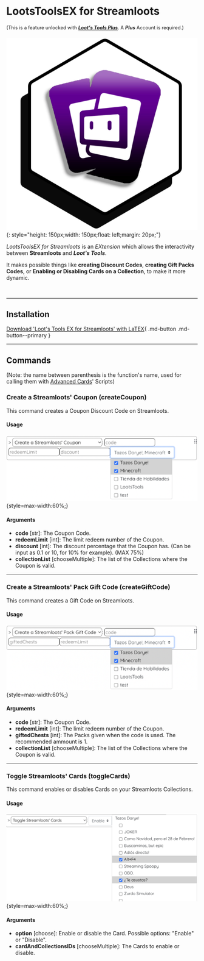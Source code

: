 # LootsToolsEX for Streamloots 

<sup style="font-size: 90%">(This is a feature unlocked with [***Loot's Tools Plus***](../../plus). A ***Plus*** Account is required.)</sup>

![LootsToolsEX for Streamloots](img/streamlootsEX.png){: style="height: 150px;width: 150px;float: left;margin: 20px;"}

*LootsToolsEX for Streamloots* is an *EXtension* which allows the interactivity between **Streamloots** and ***Loot's Tools***.

It makes possible things like **creating Discount Codes**, **creating Gift Packs Codes**, or **Enabling or Disabling Cards on a Collection**, to make it more dynamic.

&nbsp;


---

## Installation

[Download 'Loot's Tools EX for Streamloots' with LaTEX](ltex://download/streamlootsEX){ .md-button .md-button--primary }

---

## Commands

(Note: the name between parenthesis is the function's name, used for calling them with [Advanced Cards](../../cards/advCards)' Scripts)

### Create a Streamloots' Coupon (createCoupon)

This command creates a Coupon Discount Code on Streamloots.

#### Usage

![Usage](img/streamlootsCreateCouponUsage.png){style=max-width:60%;}

#### Arguments

- **code** [str]: The Coupon Code.
- **redeemLimit** [int]: The limit redeem number of the Coupon.
- **discount** [int]: The discount percentage that the Coupon has. (Can be input as 0.1 or 10, for 10% for example). (MAX 75%)
- **collectionList** [chooseMultiple]: The list of the Collections where the Coupon is valid.

---

### Create a Streamloots' Pack Gift Code (createGiftCode)

This command creates a Gift Code on Streamloots.

#### Usage

![Usage](img/streamlootsCreatePackCouponUsage.png){style=max-width:60%;}

#### Arguments

- **code** [str]: The Coupon Code.
- **redeemLimit** [int]: The limit redeem number of the Coupon.
- **giftedChests** [int]: The Packs given when the code is used. The recommended ammount is 1.
- **collectionList** [chooseMultiple]: The list of the Collections where the Coupon is valid.

---

### Toggle Streamloots' Cards (toggleCards)

This command enables or disables Cards on your Streamloots Collections.

#### Usage

![Usage](img/streamlootsToggleCardsUsage.png){style=max-width:60%;}

#### Arguments

- **option** [choose]: Enable or disable the Card. Possible options: "Enable" or "Disable".
- **cardAndCollectionsIDs** [chooseMultiple]: The Cards to enable or disable.
